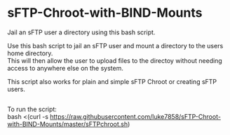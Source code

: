 # sFTP-Chroot-with-BIND-Mounts
Jail an sFTP user a directory using this bash script.  
  
Use this bash script to jail an sFTP user and mount a directory to the users home directory.  
This will then allow the user to upload files to the directoy without needing access to anywhere else on the system.  
  
This script also works for plain and simple sFTP Chroot or creating sFTP users.
  
  
##
To run the script:  
bash <(curl -s https://raw.githubusercontent.com/luke7858/sFTP-Chroot-with-BIND-Mounts/master/sFTPchroot.sh)
